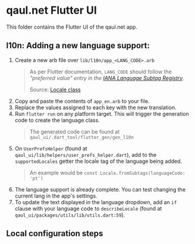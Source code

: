# qaul.net Flutter UI

This folder contains the Flutter UI of the qaul.net app.

## l10n: Adding a new language support:

1. Create a new arb file over `lib/l10n/app_<LANG_CODE>.arb`
    > As per Flutter documentation, `LANG_CODE` should follow the _"preferred value" entry in the [IANA Language Subtag Registry](https://www.iana.org/assignments/language-subtag-registry/language-subtag-registry)_.
    > 
    > Source: [Locale class](https://api.flutter.dev/flutter/dart-ui/Locale-class.html)
1. Copy and paste the contents of `app_en.arb` to your file. 
1. Replace the values assigned to each key with the new translation.
1. Run `flutter run` on any platform target. This will trigger the generation code to create the language class.
    > The generated code can be found at `qaul_ui/.dart_tool/flutter_gen/gen_l10n`
1. On `UserPrefsHelper` (found at `qaul_ui/lib/helpers/user_prefs_helper.dart`), add to the `supportedLocales` getter the locale tag of the language being added.
    > An example would be `const Locale.fromSubtags(languageCode: 'pt')`
1. The language support is already complete. You can test changing the current lang in the app's settings.
1. To update the text displayed in the language dropdown, add an `if` clause with your language code to `describeLocale` (found at `qaul_ui/packages/utils/lib/utils.dart:59`).

## Local configuration steps
